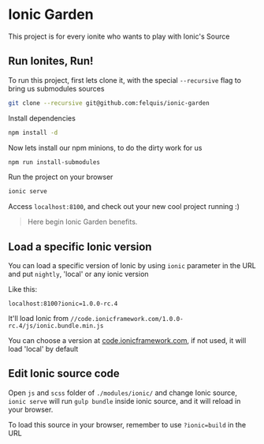 # Ionic Garden

This project is for every ionite who wants to play with Ionic's Source

## Run Ionites, Run!

To run this project, first lets clone it, with the special `--recursive` flag to bring us submodules sources

```sh
git clone --recursive git@github.com:felquis/ionic-garden
```

Install dependencies

```sh
npm install -d
```

Now lets install our npm minions, to do the dirty work for us

```sh
npm run install-submodules
```

Run the project on your browser
```sh
ionic serve
```

Access `localhost:8100`, and check out your new cool project running :)

> Here begin Ionic Garden benefits.

## Load a specific Ionic version

You can load a specific version of Ionic by using `ionic` parameter
in the URL and put `nightly`, 'local' or any ionic version

Like this:
```
localhost:8100?ionic=1.0.0-rc.4
```

It'll load Ionic from `//code.ionicframework.com/1.0.0-rc.4/js/ionic.bundle.min.js`

You can choose a version at [code.ionicframework.com](http://code.ionicframework.com/), if not used, it will load 'local' by default

## Edit Ionic source code

Open `js` and `scss` folder of `./modules/ionic/` and change Ionic source, `ionic serve` will run `gulp bundle` inside ionic source, and it will reload in your browser.

To load this source in your browser, remember to use `?ionic=build` in the URL
